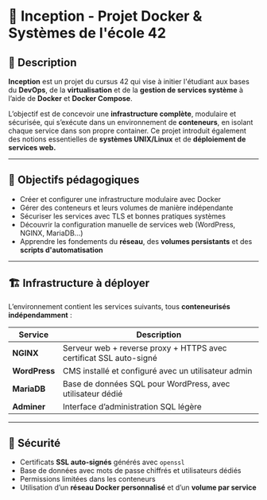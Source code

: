 # 🐳 Inception - Projet Docker & Systèmes de l'école 42

## 📌 Description

**Inception** est un projet du cursus 42 qui vise à initier l'étudiant aux bases du **DevOps**, de la **virtualisation** et de la **gestion de services système** à l’aide de **Docker** et **Docker Compose**.

L’objectif est de concevoir une **infrastructure complète**, modulaire et sécurisée, qui s’exécute dans un environnement de **conteneurs**, en isolant chaque service dans son propre container. Ce projet introduit également des notions essentielles de **systèmes UNIX/Linux** et de **déploiement de services web.**

---

## 🎯 Objectifs pédagogiques

- Créer et configurer une infrastructure modulaire avec Docker
- Gérer des conteneurs et leurs volumes de manière indépendante
- Sécuriser les services avec TLS et bonnes pratiques systèmes
- Découvrir la configuration manuelle de services web (WordPress, NGINX, MariaDB…)
- Apprendre les fondements du **réseau**, des **volumes persistants** et des **scripts d'automatisation**

---

## 🏗️ Infrastructure à déployer

L’environnement contient les services suivants, tous **conteneurisés indépendamment** :

| Service      | Description |
|--------------|-------------|
| **NGINX**     | Serveur web + reverse proxy + HTTPS avec certificat SSL auto-signé |
| **WordPress** | CMS installé et configuré avec un utilisateur admin |
| **MariaDB**   | Base de données SQL pour WordPress, avec utilisateur dédié |
| **Adminer**   | Interface d’administration SQL légère |

---

## 🔐 Sécurité

- Certificats **SSL auto-signés** générés avec `openssl`
- Base de données avec mots de passe chiffrés et utilisateurs dédiés
- Permissions limitées dans les conteneurs
- Utilisation d’un **réseau Docker personnalisé** et d’un **volume par service**